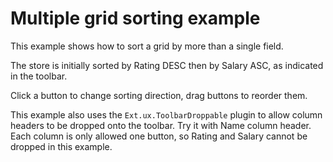 # Multiple grid sorting example #

This example shows how to sort a grid by more than a single field.

The store is initially sorted by Rating DESC then by Salary ASC, as indicated in the toolbar.

Click a button to change sorting direction, drag buttons to reorder them.

This example also uses the `Ext.ux.ToolbarDroppable` plugin to allow column headers to be dropped onto the toolbar. Try it with Name column header. Each column is only allowed one button, so Rating and Salary cannot be dropped in this example.
